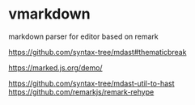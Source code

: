 # vmarkdown
markdown parser for editor based on remark


https://github.com/syntax-tree/mdast#thematicbreak

https://marked.js.org/demo/

https://github.com/syntax-tree/mdast-util-to-hast
https://github.com/remarkjs/remark-rehype

